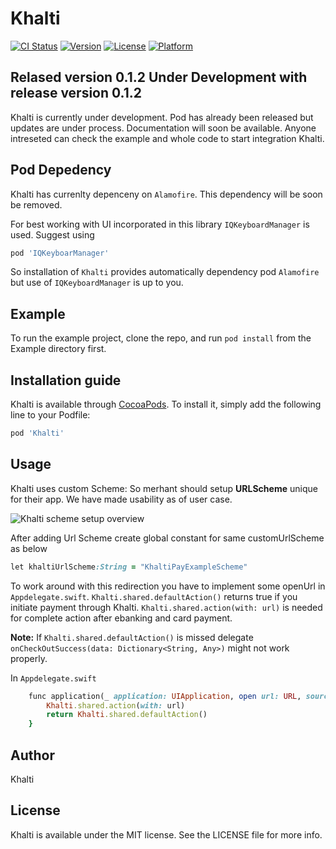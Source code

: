 # Khalti

[![CI Status](http://img.shields.io/travis/rjndra/Khalti.svg?style=flat)](https://travis-ci.org/rjndra/Khalti)
[![Version](https://img.shields.io/cocoapods/v/Khalti.svg?style=flat)](http://cocoapods.org/pods/Khalti)
[![License](https://img.shields.io/cocoapods/l/Khalti.svg?style=flat)](http://cocoapods.org/pods/Khalti)
[![Platform](https://img.shields.io/cocoapods/p/Khalti.svg?style=flat)](http://cocoapods.org/pods/Khalti)

## Relased version 0.1.2 Under Development with release version 0.1.2

Khalti is currently under development. Pod has already been released but updates are under process. Documentation will soon be available. Anyone intreseted can check the example and whole code to start integration Khalti.

## Pod Depedency 
Khalti has currenlty depenceny on  ```Alamofire```.
This dependency will be soon be removed.

For best working with UI incorporated in this library ```IQKeyboardManager``` is used. Suggest using 
```ruby
pod 'IQKeyboarManager'
```

So installation of ```Khalti``` provides automatically dependency pod ```Alamofire``` but use of ```IQKeyboardManager``` is up to you.

## Example

To run the example project, clone the repo, and run `pod install` from the Example directory first.

## Installation guide

Khalti is available through [CocoaPods](http://cocoapods.org). To install
it, simply add the following line to your Podfile:

```ruby
pod 'Khalti'
```
## Usage
Khalti uses custom Scheme: So merhant should setup **URLScheme** unique for their app. We have made usability as of user case.


![Khalti scheme setup overview](./Screenshot/customUrlScheme.png)

After adding Url Scheme create global constant for same customUrlScheme as below 
```ruby
let khaltiUrlScheme:String = "KhaltiPayExampleScheme"
```


To work around with this redirection you have to implement some openUrl in ```Appdelegate.swift```. 
```Khalti.shared.defaultAction()``` returns true if you initiate payment through Khalti.
```Khalti.shared.action(with: url)``` is needed for complete action after ebanking and card payment. 

**Note:** If ```Khalti.shared.defaultAction()```  is missed delegate ```onCheckOutSuccess(data: Dictionary<String, Any>)``` might not work properly.

In ```Appdelegate.swift```
```ruby
    func application(_ application: UIApplication, open url: URL, sourceApplication: String?, annotation: Any) -> Bool {
        Khalti.shared.action(with: url)
        return Khalti.shared.defaultAction()
    }
```

## Author

Khalti

## License

Khalti is available under the MIT license. See the LICENSE file for more info.
